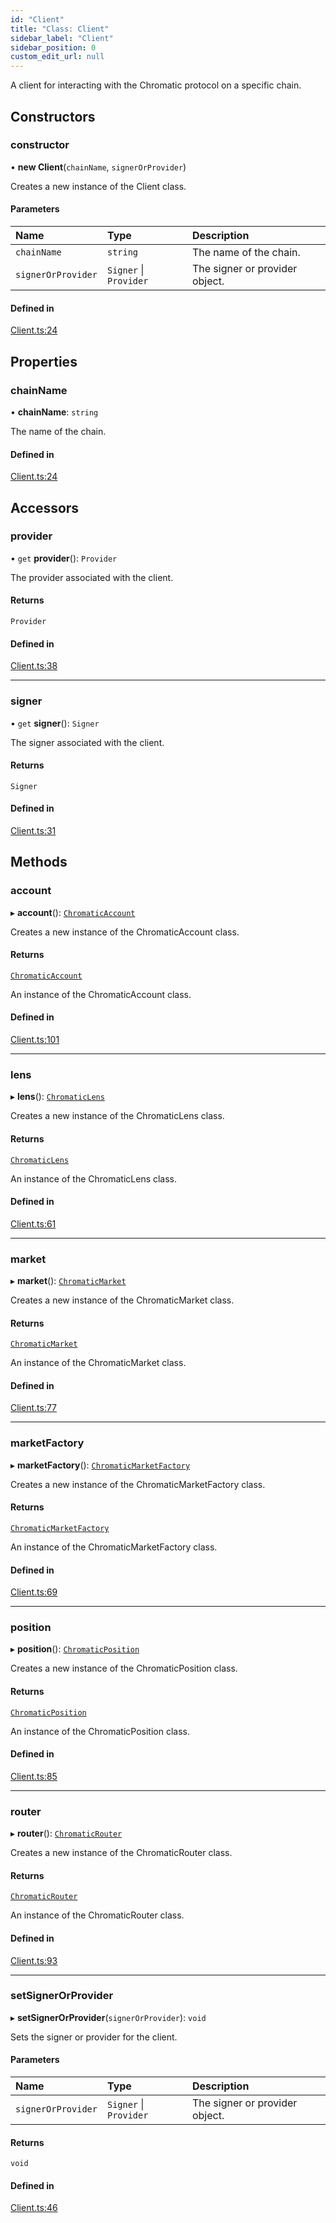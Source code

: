 ```yaml
---
id: "Client"
title: "Class: Client"
sidebar_label: "Client"
sidebar_position: 0
custom_edit_url: null
---
```


A client for interacting with the Chromatic protocol on a specific chain.

## Constructors

### constructor

• **new Client**(`chainName`, `signerOrProvider`)

Creates a new instance of the Client class.

#### Parameters

| Name | Type | Description |
| :------ | :------ | :------ |
| `chainName` | `string` | The name of the chain. |
| `signerOrProvider` | `Signer` \| `Provider` | The signer or provider object. |

#### Defined in

[Client.ts:24](https://github.com/chromatic-protocol/sdk/blob/fc2fd62/packages/sdk-ethers-v5/src/Client.ts#L24)

## Properties

### chainName

• **chainName**: `string`

The name of the chain.

#### Defined in

[Client.ts:24](https://github.com/chromatic-protocol/sdk/blob/fc2fd62/packages/sdk-ethers-v5/src/Client.ts#L24)

## Accessors

### provider

• `get` **provider**(): `Provider`

The provider associated with the client.

#### Returns

`Provider`

#### Defined in

[Client.ts:38](https://github.com/chromatic-protocol/sdk/blob/fc2fd62/packages/sdk-ethers-v5/src/Client.ts#L38)

___

### signer

• `get` **signer**(): `Signer`

The signer associated with the client.

#### Returns

`Signer`

#### Defined in

[Client.ts:31](https://github.com/chromatic-protocol/sdk/blob/fc2fd62/packages/sdk-ethers-v5/src/Client.ts#L31)

## Methods

### account

▸ **account**(): [`ChromaticAccount`](ChromaticAccount.md)

Creates a new instance of the ChromaticAccount class.

#### Returns

[`ChromaticAccount`](ChromaticAccount.md)

An instance of the ChromaticAccount class.

#### Defined in

[Client.ts:101](https://github.com/chromatic-protocol/sdk/blob/fc2fd62/packages/sdk-ethers-v5/src/Client.ts#L101)

___

### lens

▸ **lens**(): [`ChromaticLens`](ChromaticLens.md)

Creates a new instance of the ChromaticLens class.

#### Returns

[`ChromaticLens`](ChromaticLens.md)

An instance of the ChromaticLens class.

#### Defined in

[Client.ts:61](https://github.com/chromatic-protocol/sdk/blob/fc2fd62/packages/sdk-ethers-v5/src/Client.ts#L61)

___

### market

▸ **market**(): [`ChromaticMarket`](ChromaticMarket.md)

Creates a new instance of the ChromaticMarket class.

#### Returns

[`ChromaticMarket`](ChromaticMarket.md)

An instance of the ChromaticMarket class.

#### Defined in

[Client.ts:77](https://github.com/chromatic-protocol/sdk/blob/fc2fd62/packages/sdk-ethers-v5/src/Client.ts#L77)

___

### marketFactory

▸ **marketFactory**(): [`ChromaticMarketFactory`](ChromaticMarketFactory.md)

Creates a new instance of the ChromaticMarketFactory class.

#### Returns

[`ChromaticMarketFactory`](ChromaticMarketFactory.md)

An instance of the ChromaticMarketFactory class.

#### Defined in

[Client.ts:69](https://github.com/chromatic-protocol/sdk/blob/fc2fd62/packages/sdk-ethers-v5/src/Client.ts#L69)

___

### position

▸ **position**(): [`ChromaticPosition`](ChromaticPosition.md)

Creates a new instance of the ChromaticPosition class.

#### Returns

[`ChromaticPosition`](ChromaticPosition.md)

An instance of the ChromaticPosition class.

#### Defined in

[Client.ts:85](https://github.com/chromatic-protocol/sdk/blob/fc2fd62/packages/sdk-ethers-v5/src/Client.ts#L85)

___

### router

▸ **router**(): [`ChromaticRouter`](ChromaticRouter.md)

Creates a new instance of the ChromaticRouter class.

#### Returns

[`ChromaticRouter`](ChromaticRouter.md)

An instance of the ChromaticRouter class.

#### Defined in

[Client.ts:93](https://github.com/chromatic-protocol/sdk/blob/fc2fd62/packages/sdk-ethers-v5/src/Client.ts#L93)

___

### setSignerOrProvider

▸ **setSignerOrProvider**(`signerOrProvider`): `void`

Sets the signer or provider for the client.

#### Parameters

| Name | Type | Description |
| :------ | :------ | :------ |
| `signerOrProvider` | `Signer` \| `Provider` | The signer or provider object. |

#### Returns

`void`

#### Defined in

[Client.ts:46](https://github.com/chromatic-protocol/sdk/blob/fc2fd62/packages/sdk-ethers-v5/src/Client.ts#L46)
